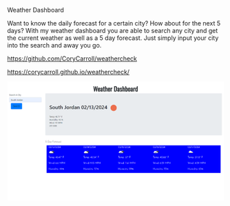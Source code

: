 Weather Dashboard 

Want to know the daily forecast for a certain city? How about for the next 5 days? With my weather dashboard you are able to search any city and get the current weather as well as a 5 day forecast. Just simply input your city into the search and away you go. 

https://github.com/CoryCarroll/weathercheck

https://corycarroll.github.io/weathercheck/

![Weather Forecast](./img/weather_forecast.png)